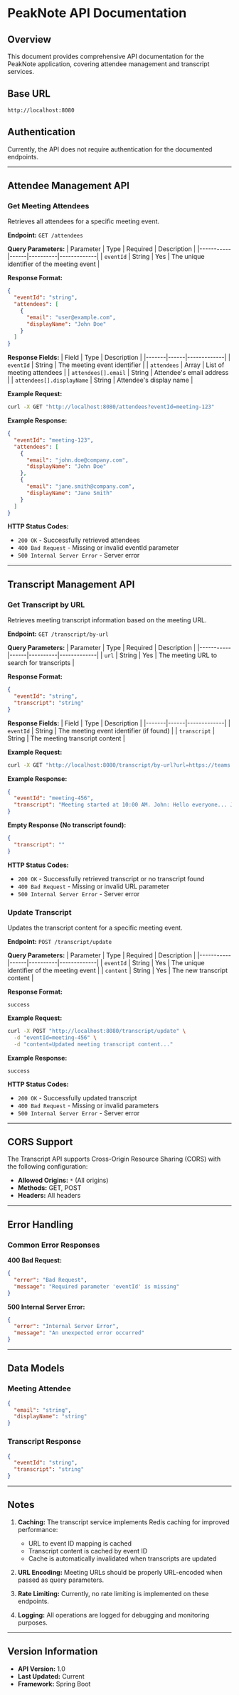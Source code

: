 # PeakNote API Documentation

## Overview
This document provides comprehensive API documentation for the PeakNote application, covering attendee management and transcript services.

## Base URL
```
http://localhost:8080
```

## Authentication
Currently, the API does not require authentication for the documented endpoints.

---

## Attendee Management API

### Get Meeting Attendees

Retrieves all attendees for a specific meeting event.

**Endpoint:** `GET /attendees`

**Query Parameters:**
| Parameter | Type | Required | Description |
|-----------|------|----------|-------------|
| `eventId` | String | Yes | The unique identifier of the meeting event |

**Response Format:**
```json
{
  "eventId": "string",
  "attendees": [
    {
      "email": "user@example.com",
      "displayName": "John Doe"
    }
  ]
}
```

**Response Fields:**
| Field | Type | Description |
|-------|------|-------------|
| `eventId` | String | The meeting event identifier |
| `attendees` | Array | List of meeting attendees |
| `attendees[].email` | String | Attendee's email address |
| `attendees[].displayName` | String | Attendee's display name |

**Example Request:**
```bash
curl -X GET "http://localhost:8080/attendees?eventId=meeting-123"
```

**Example Response:**
```json
{
  "eventId": "meeting-123",
  "attendees": [
    {
      "email": "john.doe@company.com",
      "displayName": "John Doe"
    },
    {
      "email": "jane.smith@company.com",
      "displayName": "Jane Smith"
    }
  ]
}
```

**HTTP Status Codes:**
- `200 OK` - Successfully retrieved attendees
- `400 Bad Request` - Missing or invalid eventId parameter
- `500 Internal Server Error` - Server error

---

## Transcript Management API

### Get Transcript by URL

Retrieves meeting transcript information based on the meeting URL.

**Endpoint:** `GET /transcript/by-url`

**Query Parameters:**
| Parameter | Type | Required | Description |
|-----------|------|----------|-------------|
| `url` | String | Yes | The meeting URL to search for transcripts |

**Response Format:**
```json
{
  "eventId": "string",
  "transcript": "string"
}
```

**Response Fields:**
| Field | Type | Description |
|-------|------|-------------|
| `eventId` | String | The meeting event identifier (if found) |
| `transcript` | String | The meeting transcript content |

**Example Request:**
```bash
curl -X GET "http://localhost:8080/transcript/by-url?url=https://teams.microsoft.com/l/meetup-join/..."
```

**Example Response:**
```json
{
  "eventId": "meeting-456",
  "transcript": "Meeting started at 10:00 AM. John: Hello everyone... Jane: Good morning..."
}
```

**Empty Response (No transcript found):**
```json
{
  "transcript": ""
}
```

**HTTP Status Codes:**
- `200 OK` - Successfully retrieved transcript or no transcript found
- `400 Bad Request` - Missing or invalid URL parameter
- `500 Internal Server Error` - Server error

### Update Transcript

Updates the transcript content for a specific meeting event.

**Endpoint:** `POST /transcript/update`

**Query Parameters:**
| Parameter | Type | Required | Description |
|-----------|------|----------|-------------|
| `eventId` | String | Yes | The unique identifier of the meeting event |
| `content` | String | Yes | The new transcript content |

**Response Format:**
```
success
```

**Example Request:**
```bash
curl -X POST "http://localhost:8080/transcript/update" \
  -d "eventId=meeting-456" \
  -d "content=Updated meeting transcript content..."
```

**Example Response:**
```
success
```

**HTTP Status Codes:**
- `200 OK` - Successfully updated transcript
- `400 Bad Request` - Missing or invalid parameters
- `500 Internal Server Error` - Server error

---

## CORS Support

The Transcript API supports Cross-Origin Resource Sharing (CORS) with the following configuration:
- **Allowed Origins:** `*` (All origins)
- **Methods:** GET, POST
- **Headers:** All headers

---

## Error Handling

### Common Error Responses

**400 Bad Request:**
```json
{
  "error": "Bad Request",
  "message": "Required parameter 'eventId' is missing"
}
```

**500 Internal Server Error:**
```json
{
  "error": "Internal Server Error",
  "message": "An unexpected error occurred"
}
```

---

## Data Models

### Meeting Attendee
```json
{
  "email": "string",
  "displayName": "string"
}
```

### Transcript Response
```json
{
  "eventId": "string",
  "transcript": "string"
}
```

---

## Notes

1. **Caching:** The transcript service implements Redis caching for improved performance:
   - URL to event ID mapping is cached
   - Transcript content is cached by event ID
   - Cache is automatically invalidated when transcripts are updated

2. **URL Encoding:** Meeting URLs should be properly URL-encoded when passed as query parameters.

3. **Rate Limiting:** Currently, no rate limiting is implemented on these endpoints.

4. **Logging:** All operations are logged for debugging and monitoring purposes.

---

## Version Information

- **API Version:** 1.0
- **Last Updated:** Current
- **Framework:** Spring Boot 